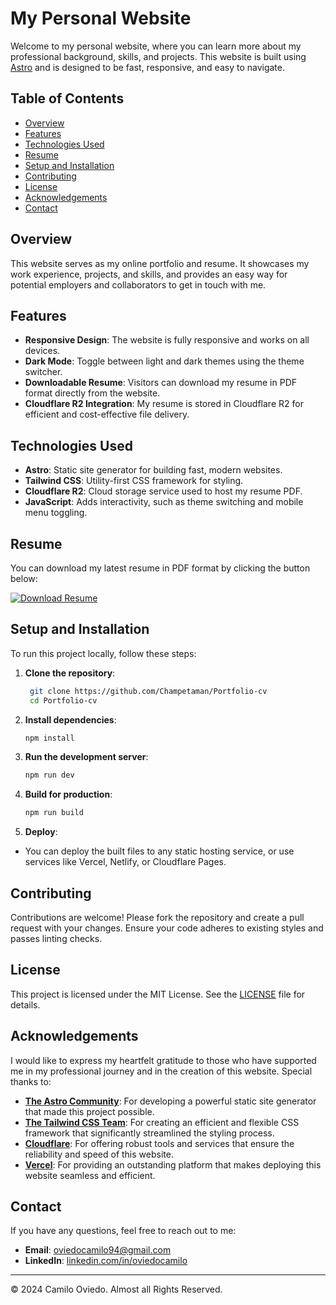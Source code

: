 # My Personal Website

Welcome to my personal website, where you can learn more about my professional background, skills, and projects. This website is built using [Astro](https://astro.build/) and is designed to be fast, responsive, and easy to navigate.

## Table of Contents

- [Overview](#overview)
- [Features](#features)
- [Technologies Used](#technologies-used)
- [Resume](#resume)
- [Setup and Installation](#setup-and-installation)
- [Contributing](#contributing)
- [License](#license)
- [Acknowledgements](#acknowledgements)
- [Contact](#contact)

## Overview

This website serves as my online portfolio and resume. It showcases my work experience, projects, and skills, and provides an easy way for potential employers and collaborators to get in touch with me.

## Features

- **Responsive Design**: The website is fully responsive and works on all devices.
- **Dark Mode**: Toggle between light and dark themes using the theme switcher.
- **Downloadable Resume**: Visitors can download my resume in PDF format directly from the website.
- **Cloudflare R2 Integration**: My resume is stored in Cloudflare R2 for efficient and cost-effective file delivery.

## Technologies Used

- **Astro**: Static site generator for building fast, modern websites.
- **Tailwind CSS**: Utility-first CSS framework for styling.
- **Cloudflare R2**: Cloud storage service used to host my resume PDF.
- **JavaScript**: Adds interactivity, such as theme switching and mobile menu toggling.

## Resume

You can download my latest resume in PDF format by clicking the button below:

[![Download Resume](https://img.shields.io/badge/Download%20Resume-PDF-blue?style=for-the-badge)](https://pub-b87a1e5b7f3244c6a501416d3dcc2ee7.r2.dev/CV_CamiloOviedo_Engineer.pdf)

## Setup and Installation

To run this project locally, follow these steps:

1. **Clone the repository**:

   ```sh
    git clone https://github.com/Champetaman/Portfolio-cv
    cd Portfolio-cv
   ```

2. **Install dependencies**:

   ```sh
   npm install
   ```

3. **Run the development server**:

   ```sh
   npm run dev
   ```

4. **Build for production**:

   ```sh
   npm run build
   ```

5. **Deploy**:

- You can deploy the built files to any static hosting service, or use services like Vercel, Netlify, or Cloudflare Pages.

## Contributing

Contributions are welcome! Please fork the repository and create a pull request with your changes. Ensure your code adheres to existing styles and passes linting checks.

## License

This project is licensed under the MIT License. See the [LICENSE](LICENSE) file for details.

## Acknowledgements

I would like to express my heartfelt gratitude to those who have supported me in my professional journey and in the creation of this website. Special thanks to:

- **[The Astro Community](https://astro.build/)**: For developing a powerful static site generator that made this project possible.
- **[The Tailwind CSS Team](https://tailwindcss.com/)**: For creating an efficient and flexible CSS framework that significantly streamlined the styling process.
- **[Cloudflare](https://www.cloudflare.com/)**: For offering robust tools and services that ensure the reliability and speed of this website.
- **[Vercel](https://vercel.com/)**: For providing an outstanding platform that makes deploying this website seamless and efficient.

## Contact

If you have any questions, feel free to reach out to me:

- **Email**: oviedocamilo94@gmail.com
- **LinkedIn**: [linkedin.com/in/oviedocamilo](https://www.linkedin.com/in/oviedocamilo/)

---

© 2024 Camilo Oviedo. Almost all Rights Reserved.
